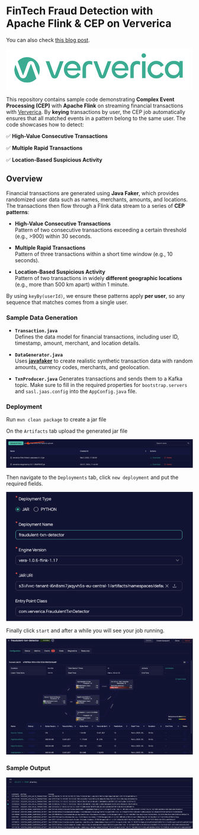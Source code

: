 # FinTech Fraud Detection with Apache Flink & CEP on Ververica

You can also check [this blog post](https://www.ververica.com/blog/real-time-insights-for-airlines-with-complex-event-processing).

<p align="center">
    <img src="assets/logo.png">
</p>

This repository contains sample code demonstrating **Complex Event Processing (CEP)** with **Apache Flink** on streaming financial transactions with [Ververica](https://www.ververica.com/). 
By **keying** transactions by user, the CEP job automatically ensures that all matched events in a pattern belong to the same user. 
The code showcases how to detect:

✅ **High-Value Consecutive Transactions**

✅ **Multiple Rapid Transactions**

✅ **Location-Based Suspicious Activity**

## Overview

Financial transactions are generated using **Java Faker**, which provides randomized user data such as names, merchants, amounts, and locations. The transactions then flow through a Flink data stream to a series of **CEP patterns**:

- **High-Value Consecutive Transactions**  
  Pattern of two consecutive transactions exceeding a certain threshold (e.g., >900) within 30 seconds.

- **Multiple Rapid Transactions**  
  Pattern of three transactions within a short time window (e.g., 10 seconds).

- **Location-Based Suspicious Activity**  
  Pattern of two transactions in widely **different geographic locations** (e.g., more than 500 km apart) within 1 minute.

By using `keyBy(userId)`, we ensure these patterns apply **per user**, so any sequence that matches comes from a single user. 

### Sample Data Generation


- **`Transaction.java`**  
  Defines the data model for financial transactions, including user ID, timestamp, amount, merchant, and location details.

- **`DataGenerator.java`**  
  Uses [**javafaker**](https://github.com/DiUS/java-faker) to create realistic synthetic transaction data with random amounts, currency codes, merchants, and geolocation.

- **`TxnProducer.java`**
Generates transactions and sends them to a Kafka topic. Make sure to fill in the required properties for `bootstrap.servers` and `sasl.jaas.config` into the `AppConfig.java` file.

### Deployment
Run `mvn clean package` to create a jar file

On the `Artifacts` tab upload the generated jar file
<p align="center">
    <img src="assets/artifact.png">
</p>

Then navigate to the `Deployments` tab, click `new deployment` and put the required fields.
<p align="center">
    <img src="assets/deployment.png">
</p>

Finally click `start` and after a while you will see your job running.
<p align="center">
    <img src="assets/vv.png">
</p>

### Sample Output
<p align="center">
    <img src="assets/output.png">
</p>
